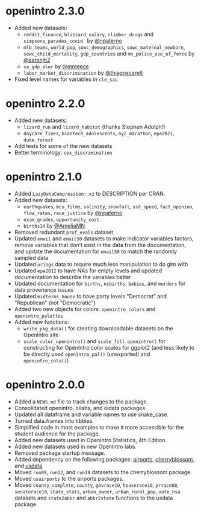 # openintro 2.3.0

* Added new datasets:
  * `reddit_finance`, `blizzard_salary`, `climber_drugs` and `simpsons_paradox_covid ` by [@npaterno](https://github.com/npaterno)
  * `mlb_teams`, `world_pop`, `sowc_demographics`, `sowc_maternal_newborn`, `sowc_child_mortality`, `gdp_countries` and `mn_police_use_of_force` by [@karenjh2](https://github.com/karenjh2)
  * `sa_gdp_elec` by [@mmeece](https://github.com/mmeece)
  * `labor_market_discrimination` by [@thiagoscarelli](https://github.com/thiagoscarelli)
* Fixed level names for variables in `cle_sac`

# openintro 2.2.0

* Added new datasets:
  * `lizard_run` and `lizard_habitat` (thanks Stephen Adolph!)
  * `daycare_fines`, `biontech_adolescents`, `nyc_marathon`, `epa2021`, `duke_forest`
* Add tests for some of the new datasets
* Better terminology: `sex_discrimination`

# openintro 2.1.0

* Added `LazyDataCompression: xz` to DESCRIPTION per CRAN.
* Added new datasets:
  * `earthquakes`, `mcu_films`, `salinity`, `snowfall`, `ssd_speed`, `fact_opinion`, `flow_rates`, `race_justice` by [@npaterno](https://github.com/npaterno)
  * `exam_grades`, `opportunity_cost`
  * `births14` by [@AmeliaMN](https://github.com/AmeliaMN)
* Removed redundant `prof_evals` dataset
* Updated `email` and `email50` datasets to make indicator variables factors, remove variables that don't exist in the data from the documentation, and update the documentation for `email50` to match the randomly sampled data
* Updated `orings` data to require much less manipulation to do glm with
* Updated `epa2012` to have NAs for empty levels and updated documentation to describe the variables better
* Updated documentation for `births`, `ncbirths`, `babies`, and `murders` for data provenance issues
* Updated `midterms_house` to have party levels "Democrat" and "Republican" (not "Democratic")
* Added two new objects for colors: `openintro_colors` and `openintro_palettes`
* Added new functions: 
  * `write_pkg_data()` for creating downloadable datasets on the OpenIntro site
  * `scale_color_openintro()` and `scale_fill_openintro()` for constructing for OpenIntro color scales for ggplot2 (and less likely to be directly used `openintro_pal()` (unexported) and `openintro_cols()`)

# openintro 2.0.0

* Added a `NEWS.md` file to track changes to the package.
* Consolidated openintro, oilabs, and oidata packages.
* Updated all dataframe and variable names to use snake_case.
* Turned data.frames into tibbles.
* Simplified code in most examples to make it more accessible for the student audience for the package.
* Added new datasets used in OpenIntro Statistics, 4th Edition.
* Added new datasets used in new OpenIntro labs.
* Removed package startup message.
* Added dependency on the following packages: [airports](https://openintrostat.github.io/airports/), [cherryblossom](https://openintrostat.github.io/cherryblossom/), and [usdata](https://openintrostat.github.io/usdata/).
* Moved `run09`, `run12`, and `run19` datasets to the cherryblossom package.
* Moved `usairports` to the airports packages.
* Moved `county_complete`, `county`, `govrace10`, `houserace10`, `prrace08`, `senaterace10`, `state_stats`, `urban_owner`, `urban_rural_pop`, `vote_nsa` datasets and `state2abbr` and `abbr2state` functions to the usdata package.
